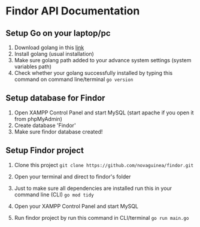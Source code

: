# Findor API Documentation

## Setup Go on your laptop/pc

1. Download golang in this [link](https://go.dev/dl/)
2. Install golang (usual installation)
3. Make sure golang path added to your advance system settings (system variables path)
4. Check whether your golang successfully installed by typing this command on command line/terminal
`go version`

## Setup database for Findor

1. Open XAMPP Control Panel and start MySQL (start apache if you open it from phpMyAdmin)
2. Create database 'Findor'
3. Make sure findor database created!

## Setup Findor project

1. Clone this project 
`git clone https://github.com/novaguinea/findor.git`

2. Open your terminal and direct to findor's folder
3. Just to make sure all dependencies are installed run this in your command line (CLI)
`go mod tidy`

4. Open your XAMPP Control Panel and start MySQL
5. Run findor project by run this command in CLI/terminal
`go run main.go`
